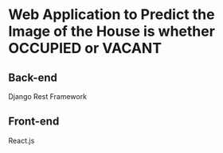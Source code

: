 # Web Application to Predict the Image of the House is whether OCCUPIED or VACANT

## Back-end
Django Rest Framework

## Front-end
React.js

